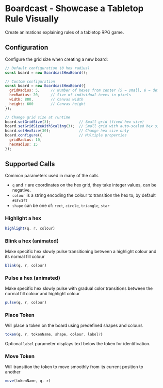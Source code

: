 # Boardcast - Showcase a Tabletop Rule Visually

Create animations explaining rules of a tabletop RPG game.

## Configuration

Configure the grid size when creating a new board:

```javascript
// Default configuration (8 hex radius)
const board = new BoardcastHexBoard();

// Custom configuration
const board = new BoardcastHexBoard({
  gridRadius: 5,     // Number of hexes from center (5 = small, 8 = default, 12 = large)
  hexRadius: 20,     // Size of individual hexes in pixels
  width: 800,        // Canvas width
  height: 600        // Canvas height
});

// Change grid size at runtime
board.setGridSize(3);             // Small grid (fixed hex size)
board.setGridSizeWithScaling(3);  // Small grid with auto-scaled hex size
board.setHexSize(30);             // Change hex size only
board.configure({                 // Multiple properties
  gridRadius: 10,
  hexRadius: 15
});
```

## Supported Calls

Common parameters used in many of the calls
- `q` and `r` are coordinates on the hex grid, they take integer values, can be negative.
- `colour` is a string encoding the colour to transition the hex to, by default `#4fc3f7`
- `shape` can be one of: `rect`, `circle`, `triangle`, `star`

### Highlight a hex

```javascript
highlight(q, r, colour)
```

### Blink a hex (animated)

Make specific hex slowly pulse transitioning between a highlight colour and its normal fill colour

```javascript
blink(q, r, colour)
```

### Pulse a hex (animated)

Make specific hex slowly pulse with gradual color transitions between the normal fill colour and highlight colour

```javascript
pulse(q, r, colour)
```

### Place Token

Will place a token on the board using predefined shapes and colours

```javascript
token(q, r, tokenName, shape, colour, label?)
```

Optional `label` parameter displays text below the token for identification.

### Move Token

Will transition the token to move smoothly from its current position to another

```javascript
move(tokenName, q, r)
```